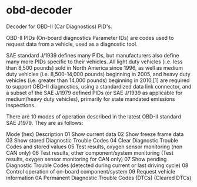 # obd-decoder
Decoder for OBD-II (Car Diagnostics) PID's.

OBD-II PIDs (On-board diagnostics Parameter IDs) are codes used to request data from a vehicle, used as a diagnostic tool.

SAE standard J/1939 defines many PIDs, but manufacturers also define many more PIDs specific to their vehicles. All light duty vehicles (i.e. less than 8,500 pounds) sold in North America since 1996, as well as medium duty vehicles (i.e. 8,500-14,000 pounds) beginning in 2005, and heavy duty vehicles (i.e. greater than 14,000 pounds) beginning in 2010,[1] are required to support OBD-II diagnostics, using a standardized data link connector, and a subset of the SAE J/1979 defined PIDs (or SAE J/1939 as applicable for medium/heavy duty vehicles), primarily for state mandated emissions inspections.

There are 10 modes of operation described in the latest OBD-II standard SAE J1979. They are as follows:

Mode (hex)	Description
01	Show current data
02	Show freeze frame data
03	Show stored Diagnostic Trouble Codes
04	Clear Diagnostic Trouble Codes and stored values
05	Test results, oxygen sensor monitoring (non CAN only)
06	Test results, other component/system monitoring (Test results, oxygen sensor monitoring for CAN only)
07	Show pending Diagnostic Trouble Codes (detected during current or last driving cycle)
08	Control operation of on-board component/system
09	Request vehicle information
0A	Permanent Diagnostic Trouble Codes (DTCs) (Cleared DTCs)
